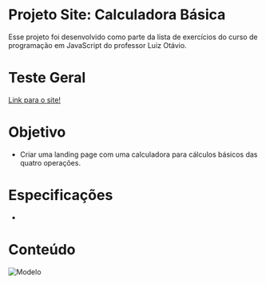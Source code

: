 # Projeto Site: Calculadora Básica

Esse projeto foi desenvolvido como parte da lista de exercícios do curso de programação em JavaScript do professor Luiz Otávio.

# Teste Geral

[Link para o site!](https://calculadora-xi-dun.vercel.app/)

# Objetivo

- Criar uma landing page com uma calculadora para cálculos básicos das quatro operações.

# Especificações

- 

# Conteúdo

![Modelo](https://github.com/gabrielbelo2007/Calculadora/blob/715bf35c277d635217ba581e9d2809c84053d3dc/Calculadora%20B%C3%A1sica.png)
